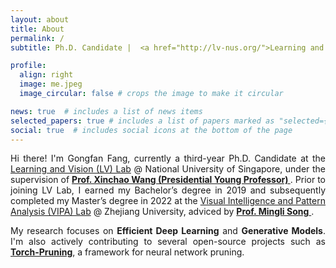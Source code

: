 ```yaml
---
layout: about
title: About
permalink: /
subtitle: Ph.D. Candidate |  <a href="http://lv-nus.org/">Learning and Vision Lab</a>  |  <a href="https://nus.edu.sg/"> National University of Singapore</a>.

profile:
  align: right
  image: me.jpeg
  image_circular: false # crops the image to make it circular

news: true  # includes a list of news items
selected_papers: true # includes a list of papers marked as "selected={true}"
social: true  # includes social icons at the bottom of the page
---
```



<div style="text-align: justify;">
<p> Hi there! I'm Gongfan Fang, currently a third-year Ph.D. Candidate at the <a href="http://lv-nus.org/">Learning and Vision (LV) Lab</a> @ National University of Singapore, under the supervision of <a href="https://sites.google.com/site/sitexinchaowang/"> <b> Prof. Xinchao Wang (Presidential Young Professor) </b> </a> . Prior to joining LV Lab, I earned my Bachelor’s degree in 2019 and subsequently completed my Master’s degree in 2022 at the <a href="https://www.vipazoo.cn/">Visual Intelligence and Pattern Analysis (VIPA) Lab</a> @ Zhejiang University, adviced by <a href="https://person.zju.edu.cn/en/msong"> <b>Prof. Mingli Song</b> </a>. </p>

<p> My research focuses on <strong>Efficient Deep Learning</strong> and <strong>Generative Models</strong>. I'm also actively contributing to several open-source projects such as <strong><a href="https://github.com/VainF/Torch-Pruning">Torch-Pruning</a></strong>, a framework for neural network pruning.</p>
